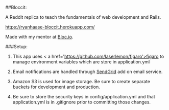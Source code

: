 ##Bloccit:

A Reddit replica to teach the fundamentals of web development and Rails.

https://ryanhaase-bloccit.herokuapp.com/

Made with my mentor at <a href='http://bloc.io'>Bloc.io</a>.

###Setup:

1. This app uses < a href='https://github.com/laserlemon/figaro'>figaro</a> to manage environment variables which are store in application.yml

2. Email notifications are handled through <a href='https://sendgrid.com/'>SendGrid</a> add on email service.

3. Amazon S3 is used for image storage.  Be sure to create separate buckets for development and production.

4. Be sure to store the security keys in config/application.yml and that application.yml is in .gitignore prior to committing those changes.  
